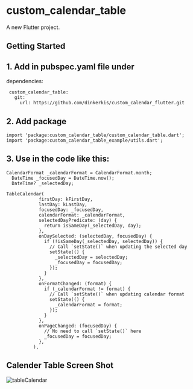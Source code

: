 # custom_calendar_table

A new Flutter project.

## Getting Started

## 1.  Add in pubspec.yaml file under
 
 dependencies:
``` 
 custom_calendar_table:  
   git:  
     url: https://github.com/dinkerkis/custom_calendar_flutter.git
``` 
 
## 2. Add package

``` 
import 'package:custom_calendar_table/custom_calendar_table.dart';
import 'package:custom_calendar_table_example/utils.dart';

``` 


## 3.  Use in the code like this: 

``` 
CalendarFormat _calendarFormat = CalendarFormat.month;
  DateTime _focusedDay = DateTime.now();
  DateTime? _selectedDay;

TableCalendar(
            firstDay: kFirstDay,
            lastDay: kLastDay,
            focusedDay: _focusedDay,
            calendarFormat: _calendarFormat,
            selectedDayPredicate: (day) {
              return isSameDay(_selectedDay, day);
            },
            onDaySelected: (selectedDay, focusedDay) {
              if (!isSameDay(_selectedDay, selectedDay)) {
                // Call `setState()` when updating the selected day
                setState(() {
                  _selectedDay = selectedDay;
                  _focusedDay = focusedDay;
                });
              }
            },
            onFormatChanged: (format) {
              if (_calendarFormat != format) {
                // Call `setState()` when updating calendar format
                setState(() {
                  _calendarFormat = format;
                });
              }
            },
            onPageChanged: (focusedDay) {
              // No need to call `setState()` here
              _focusedDay = focusedDay;
            },
          ),

```

## Calender Table Screen Shot

![tableCalendar](https://user-images.githubusercontent.com/82141553/138445226-da472a74-cb2a-4985-910b-dfb3efd4bba2.png)
